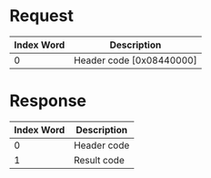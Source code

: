 # Request

| Index Word | Description                |
|------------|----------------------------|
| 0          | Header code \[0x08440000\] |

# Response

| Index Word | Description |
|------------|-------------|
| 0          | Header code |
| 1          | Result code |